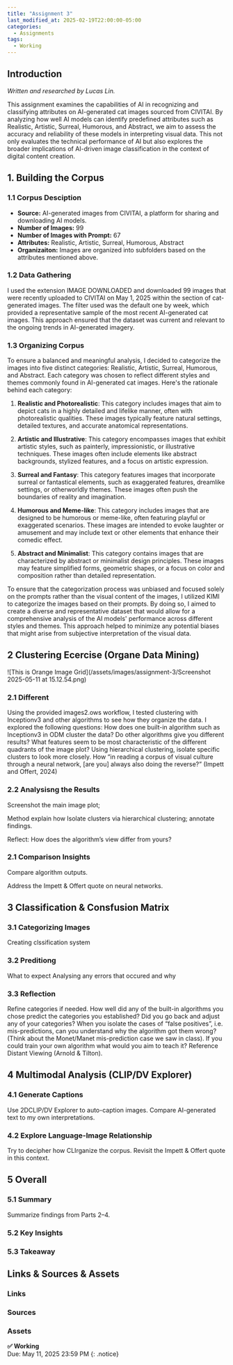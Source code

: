 ```yaml
---
title: "Assignment 3"
last_modified_at: 2025-02-19T22:00:00-05:00
categories:
  - Assignments
tags:
  - Working
---
```

## Introduction
*Written and researched by Lucas Lin.*

This assignment examines the capabilities of AI in recognizing and classifying attributes on AI-generated cat images sourced from CIVITAI. By analyzing how well AI models can identify predefined attributes such as Realistic, Artistic, Surreal, Humorous, and Abstract, we aim to assess the accuracy and reliability of these models in interpreting visual data. This not only evaluates the technical performance of AI but also explores the broader implications of AI-driven image classification in the context of digital content creation.

## 1. Building the Corpus
### 1.1 Corpus Desciption
* **Source:** AI-generated images from CIVITAI, a platform for sharing and downloading AI models.
* **Number of Images:** 99
* **Number of Images with Prompt:** 67
* **Attributes:** Realistic, Artistic, Surreal, Humorous, Abstract
* **Organizaiton:** Images are organized into subfolders based on the attributes mentioned above.

### 1.2 Data Gathering
I used the extension IMAGE DOWNLOADED and downloaded 99 images that were recently uploaded to CIVITAI on May 1, 2025 within the section of cat-generated images. The filter used was the default one by week, which provided a representative sample of the most recent AI-generated cat images. This approach ensured that the dataset was current and relevant to the ongoing trends in AI-generated imagery.

### 1.3 Organizing Corpus
To ensure a balanced and meaningful analysis, I decided to categorize the images into five distinct categories: Realistic, Artistic, Surreal, Humorous, and Abstract. Each category was chosen to reflect different styles and themes commonly found in AI-generated cat images. Here's the rationale behind each category:

1. **Realistic and Photorealistic**: This category includes images that aim to depict cats in a highly detailed and lifelike manner, often with photorealistic qualities. These images typically feature natural settings, detailed textures, and accurate anatomical representations.

2. **Artistic and Illustrative**: This category encompasses images that exhibit artistic styles, such as painterly, impressionistic, or illustrative techniques. These images often include elements like abstract backgrounds, stylized features, and a focus on artistic expression.

3. **Surreal and Fantasy**: This category features images that incorporate surreal or fantastical elements, such as exaggerated features, dreamlike settings, or otherworldly themes. These images often push the boundaries of reality and imagination.

4. **Humorous and Meme-like**: This category includes images that are designed to be humorous or meme-like, often featuring playful or exaggerated scenarios. These images are intended to evoke laughter or amusement and may include text or other elements that enhance their comedic effect.

5. **Abstract and Minimalist**: This category contains images that are characterized by abstract or minimalist design principles. These images may feature simplified forms, geometric shapes, or a focus on color and composition rather than detailed representation.

To ensure that the categorization process was unbiased and focused solely on the prompts rather than the visual content of the images, I utilized KIMI to categorize the images based on their prompts. By doing so, I aimed to create a diverse and representative dataset that would allow for a comprehensive analysis of the AI models' performance across different styles and themes. This approach helped to minimize any potential biases that might arise from subjective interpretation of the visual data.

## 2 Clustering Ecercise (Organe Data Mining)
![This is Orange Image Grid](/assets/images/assignment-3/Screenshot 2025-05-11 at 15.12.54.png)

### 2.1 Different 
Using the provided images2.ows workflow, I tested clustering with Inceptionv3 and other algorithms to see how they organize the data. I explored the following questions:
How does one built-in algorithm such as Inceptionv3 in ODM cluster the data?
Do other algorithms give you different results?
What features seem to be most characteristic of the different quadrants of the image plot?
Using hierarchical clustering, isolate specific clusters to look more closely.
How “in reading a corpus of visual culture through a neural network, [are you] always also doing the reverse?” (Impett and Offert, 2024)

### 2.2 Analysisng the Results
Screenshot the main image plot;

Method explain how Isolate clusters via hierarchical clustering; annotate findings.

Reflect: How does the algorithm’s view differ from yours?
### 2.1 Comparison Insights
Compare algorithm outputs.

Address the Impett & Offert quote on neural networks.

## 3 Classification & Consfusion Matrix
### 3.1 Categorizing Images
Creating clssification system
### 3.2 Preditiong
What to expect 
Analysing any errors that occured and why
### 3.3 Reflection
Refine categories if needed.
How well did any of the built-in algorithms you chose predict the categories you established?
Did you go back and adjust any of your categories?
When you isolate the cases of “false positives”, i.e. mis-predictions, can you understand why the algorithm got them wrong? (Think about the Monet/Manet mis-prediction case we saw in class).
If you could train your own algorithm what would you aim to teach it?
Reference Distant Viewing (Arnold & Tilton).

## 4 Multimodal Analysis (CLIP/DV Explorer)
### 4.1 Generate Captions
Use 2DCLIP/DV Explorer to auto-caption images. Compare AI-generated text to my own interpretations.
### 4.2 Explore Language-Image Relationship
Try to decipher how CLIrganize the corpus. Revisit the Impett & Offert quote in this context.

## 5 Overall
### 5.1 Summary
Summarize findings from Parts 2–4.
### 5.2 Key Insights
### 5.3 Takeaway

## Links & Sources & Assets
### Links
### Sources
### Assets

**✅ Working**
<br/>
Due: May 11, 2025 23:59 PM
{: .notice}
